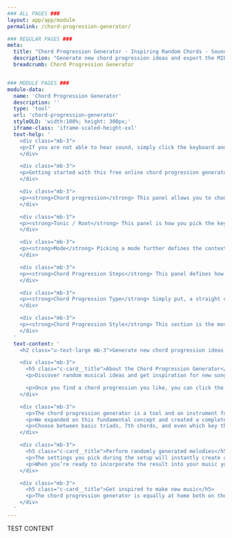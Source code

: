 ```yaml
---
### ALL PAGES ###
layout: app/app/module
permalink: /chord-progression-generator/

### REGULAR PAGES ###
meta:
  title: "Chord Progression Generator - Inspiring Random Chords - SoundGrail"
  description: "Generate new chord progression ideas and export the MIDI straight to your DAW! This free chord generator will help inspire you with your new song."
  breadcrumb: Chord Progression Generator


### MODULE PAGES ###
module-data:
  name: 'Chord Progression Generator'
  description: ''
  type: 'tool'
  url: 'chord-progression-generator'
  styleOLD: 'width:100%; height: 300px;'
  iframe-class: 'iframe-scaled-height-xxl'
  text-help: '
    <div class="mb-3">
    <p>If you are not able to hear sound, simply click the keyboard and sound should then be fixed</p>
    </div>

    <div class="mb-3">
    <p>Getting started with this free online chord progression generator is incredibly easy. All that you need is a chord progression, a starting note and the rest is to taste! Let’s go over the options really quick!</p>
    </div>

    <div class="mb-3">
    <p><strong>Chord progression</strong> This panel allows you to choose the progression of the chord progression. You can choose to keep the same chord throughout the entire progression or to change it up every bar. Some progressions will sound better than others!</p>
    </div>

    <div class="mb-3">
    <p><strong>Tonic / Root</strong> This panel is how you pick the key of the chord progression. The scale degrees which you selected in the first section will now have a context. For example, if you selected <strong>I as your first chord</strong> and you selected <strong>C as your tonic</strong>, then the first chord of the chord progression will be a C chord (C E G). </p>
    </div>

    <div class="mb-3">
    <p><strong>Mode</strong> Picking a mode further defines the context of the previous two sections. Ionian or Aeolian are good places to start as those are essentially the major and minor scales, respectively, of the <strong>tonic / root</strong>.</p>
    </div>

    <div class="mb-3">
    <p><strong>Chord Progression Steps</strong> This panel defines how many steps are in each arpeggiated chord.</p>
    </div>

    <div class="mb-3">
    <p><strong>Chord Progression Type</strong> Simply put, a straight chord progression will go one direction twice while a looped chord progression will go one way and then back the opposite way, whether that be up or down.</p>
    </div>

    <div class="mb-3">
    <p><strong>Chord Progression Style</strong> This section is the most fun! Here you can pick the movement of the chord progression. There are too many to explain each one in depth, but the first one will generate a linear, straight chord progression while the rest begin to get a little crazy!</p>
    </div>
  '
  text-content: '
    <h2 class="u-text-large mb-3">Generate new chord progression ideas and export the MIDI straight to your DAW!</h2>

    <div class="mb-3">
      <h5 class="c-card__title">About the Chord Progression Generator</h5>
      <p>Discover random musical ideas and get inspiration for new songs and productions with this handy chord progression generator!</p>

      <p>Once you find a chord progression you like, you can click the Save button to export the MIDI of the chord progression generator straight to your computer and into your DAW.
    </div>

    <div class="mb-3">
      <p>The chord progression generator is a tool and an instrument focused on letting you easily create and perform new melodies that will definitely inspire you on current and future productions. The origin of this tool itself is inspired in part by the idea of a traditional arpeggiator: a feature found on some synthesizers which instantly creates looping sequences of notes in real time. </p>
      <p>We expanded on this fundamental concept and created a completely new musical instrument designed to give you the freedom to create inspiring melodies with nuance and distinction.</p>
      <p>Choose between basic triads, 7th chords, and even which key the chord progression is in. We have added options to expand from major and minor into the other common modes such as dorian, phrygian, and lydian!</p>
    </div>

    <div class="mb-3">
      <h5 class="c-card__title">Perform randomly generated melodies</h5>
      <p>The settings you pick during the setup will instantly create a unique looping sequence. You have the freedom to choose any amount of notes to play in the sequence as well as the order and of course the direction and pattern of the sequence. You can play with the tempo to get some cool ideas!</p>
      <p>When you’re ready to incorporate the result into your music you can instantly see the chords performed in the output box which are relative to the context of the scale degrees you created in the setup.</p>
    </div>

    <div class="mb-3">
      <h5 class="c-card__title">Get inspired to make new music</h5>
      <p>The chord progression generator is equally at home both on the couch and in the studio. You can craft amazing melodies whenever inspiration strikes! And if you’re feeling uninspired or have writer’s block, twist a few knobs and let the chord progression generator give you some amazing new ideas!</p>
    </div>
  '
---
```

TEST CONTENT
